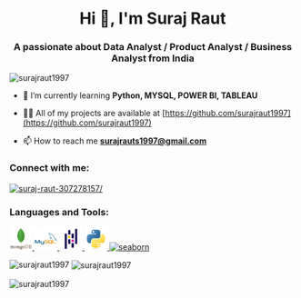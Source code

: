 <h1 align="center">Hi 👋, I'm Suraj Raut</h1>
<h3 align="center">A passionate about Data Analyst / Product Analyst / Business Analyst from India</h3>

<p align="left"> <img src="https://komarev.com/ghpvc/?username=surajraut1997&label=Profile%20views&color=0e75b6&style=flat" alt="surajraut1997" /> </p>

- 🌱 I’m currently learning **Python, MYSQL, POWER BI, TABLEAU**

- 👨‍💻 All of my projects are available at [https://github.com/surajraut1997](https://github.com/surajraut1997)

- 📫 How to reach me **surajrauts1997@gmail.com**

<h3 align="left">Connect with me:</h3>
<p align="left">
<a href="https://linkedin.com/in/suraj-raut-307278157/" target="blank"><img align="center" src="https://raw.githubusercontent.com/rahuldkjain/github-profile-readme-generator/master/src/images/icons/Social/linked-in-alt.svg" alt="suraj-raut-307278157/" height="30" width="40" /></a>
</p>

<h3 align="left">Languages and Tools:</h3>
<p align="left"> <a href="https://www.mongodb.com/" target="_blank" rel="noreferrer"> <img src="https://raw.githubusercontent.com/devicons/devicon/master/icons/mongodb/mongodb-original-wordmark.svg" alt="mongodb" width="40" height="40"/> </a> <a href="https://www.mysql.com/" target="_blank" rel="noreferrer"> <img src="https://raw.githubusercontent.com/devicons/devicon/master/icons/mysql/mysql-original-wordmark.svg" alt="mysql" width="40" height="40"/> </a> <a href="https://pandas.pydata.org/" target="_blank" rel="noreferrer"> <img src="https://raw.githubusercontent.com/devicons/devicon/2ae2a900d2f041da66e950e4d48052658d850630/icons/pandas/pandas-original.svg" alt="pandas" width="40" height="40"/> </a> <a href="https://www.python.org" target="_blank" rel="noreferrer"> <img src="https://raw.githubusercontent.com/devicons/devicon/master/icons/python/python-original.svg" alt="python" width="40" height="40"/> </a> <a href="https://seaborn.pydata.org/" target="_blank" rel="noreferrer"> <img src="https://seaborn.pydata.org/_images/logo-mark-lightbg.svg" alt="seaborn" width="40" height="40"/> </a> </p>

<p><img align="left" src="https://github-readme-stats.vercel.app/api/top-langs?username=surajraut1997&show_icons=true&locale=en&layout=compact" alt="surajraut1997" /></p>

<p>&nbsp;<img align="center" src="https://github-readme-stats.vercel.app/api?username=surajraut1997&show_icons=true&locale=en" alt="surajraut1997" /></p>

<p><img align="center" src="https://github-readme-streak-stats.herokuapp.com/?user=surajraut1997&" alt="surajraut1997" /></p>
